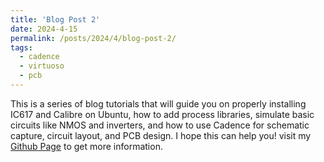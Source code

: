 ```yaml
---
title: 'Blog Post 2'
date: 2024-4-15
permalink: /posts/2024/4/blog-post-2/
tags:
  - cadence
  - virtuoso
  - pcb
---
```


This is a series of blog tutorials that will guide you on properly installing IC617 and Calibre on Ubuntu, how to add process libraries, simulate basic circuits like NMOS and inverters, and how to use Cadence for schematic capture, circuit layout, and PCB design. I hope this can help you! visit my [Github Page](https://github.com/luxihean/Cadence) to get more information.
